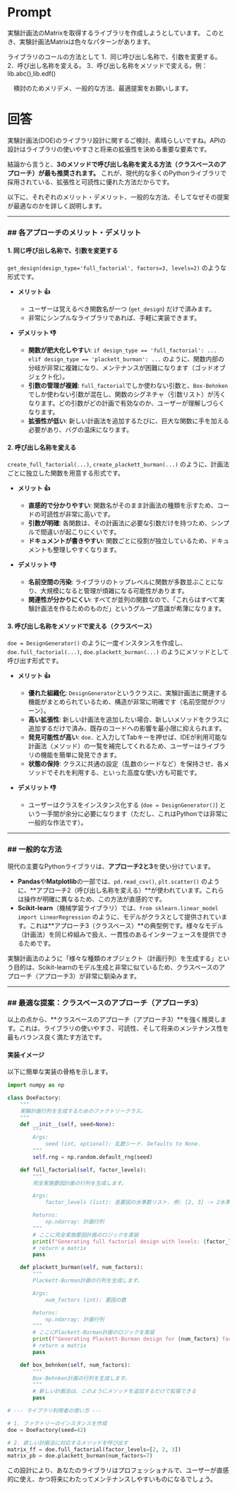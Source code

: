 # Prompt
 実験計画法のMatrixを取得するライブラリを作成しようとしています。
このとき、実験計画法Matrixは色々なパターンがあります。

ライブラリのコールの方法として
1．同じ呼び出し名称で、引数を変更する。
2．呼び出し名称を変える。
3．呼び出し名称をメソッドで変える。例：　lib.abc(),lib.edf()

　検討のためメリデメ、一般的な方法、最適提案をお願いします。

# 回答
実験計画法(DOE)のライブラリ設計に関するご検討、素晴らしいですね。APIの設計はライブラリの使いやすさと将来の拡張性を決める重要な要素です。

結論から言うと、**3のメソッドで呼び出し名称を変える方法（クラスベースのアプローチ）が最も推奨されます。** これが、現代的な多くのPythonライブラリで採用されている、拡張性と可読性に優れた方法だからです。

以下に、それぞれのメリット・デメリット、一般的な方法、そしてなぜその提案が最適なのかを詳しく説明します。

-----

### \#\# 各アプローチのメリット・デメリット

#### **1. 同じ呼び出し名称で、引数を変更する**

`get_design(design_type='full_factorial', factors=3, levels=2)` のような形式です。

  * **メリット 👍**

      * ユーザーは覚えるべき関数名が一つ (`get_design`) だけで済みます。
      * 非常にシンプルなライブラリであれば、手軽に実装できます。

  * **デメリット 👎**

      * **関数が肥大化しやすい**: `if design_type == 'full_factorial': ... elif design_type == 'plackett_burman': ...` のように、関数内部の分岐が非常に複雑になり、メンテナンスが困難になります（ゴッドオブジェクト化）。
      * **引数の管理が複雑**: `full_factorial`でしか使わない引数と、`Box-Behnken`でしか使わない引数が混在し、関数のシグネチャ（引数リスト）が汚くなります。どの引数がどの計画で有効なのか、ユーザーが理解しづらくなります。
      * **拡張性が低い**: 新しい計画法を追加するたびに、巨大な関数に手を加える必要があり、バグの温床になります。

#### **2. 呼び出し名称を変える**

`create_full_factorial(...)`, `create_plackett_burman(...)` のように、計画法ごとに独立した関数を用意する形式です。

  * **メリット 👍**

      * **直感的で分かりやすい**: 関数名がそのまま計画法の種類を示すため、コードの可読性が非常に高いです。
      * **引数が明確**: 各関数は、その計画法に必要な引数だけを持つため、シンプルで間違いが起こりにくいです。
      * **ドキュメントが書きやすい**: 関数ごとに役割が独立しているため、ドキュメントも整理しやすくなります。

  * **デメリット 👎**

      * **名前空間の汚染**: ライブラリのトップレベルに関数が多数並ぶことになり、大規模になると管理が煩雑になる可能性があります。
      * **関連性が分かりにくい**: すべてが並列の関数なので、「これらはすべて実験計画法を作るためのものだ」というグループ意識が希薄になります。

#### **3. 呼び出し名称をメソッドで変える（クラスベース）**

`doe = DesignGenerator()` のように一度インスタンスを作成し、`doe.full_factorial(...)`, `doe.plackett_burman(...)` のようにメソッドとして呼び出す形式です。

  * **メリット 👍**

      * **優れた組織化**: `DesignGenerator`というクラスに、実験計画法に関連する機能がまとめられているため、構造が非常に明確です（名前空間がクリーン）。
      * **高い拡張性**: 新しい計画法を追加したい場合、新しいメソッドをクラスに追加するだけで済み、既存のコードへの影響を最小限に抑えられます。
      * **発見可能性が高い**: `doe.` と入力してTabキーを押せば、IDEが利用可能な計画法（メソッド）の一覧を補完してくれるため、ユーザーはライブラリの機能を簡単に発見できます。
      * **状態の保持**: クラスに共通の設定（乱数のシードなど）を保持させ、各メソッドでそれを利用する、といった高度な使い方も可能です。

  * **デメリット 👎**

      * ユーザーはクラスをインスタンス化する (`doe = DesignGenerator()`) という一手間が余分に必要になります（ただし、これはPythonでは非常に一般的な作法です）。

-----

### \#\# 一般的な方法

現代の主要なPythonライブラリは、**アプローチ2と3**を使い分けています。

  * **Pandas**や**Matplotlib**の一部では、`pd.read_csv()`, `plt.scatter()` のように、\*\*アプローチ2（呼び出し名称を変える）\*\*が使われています。これらは操作が明確に異なるため、この方法が直感的です。
  * **Scikit-learn**（機械学習ライブラリ）では、`from sklearn.linear_model import LinearRegression` のように、モデルがクラスとして提供されています。これは\*\*アプローチ3（クラスベース）\*\*の典型例です。様々なモデル（計画法）を同じ枠組みで扱え、一貫性のあるインターフェースを提供できるためです。

実験計画法のように「様々な種類のオブジェクト（計画行列）を生成する」という目的は、Scikit-learnのモデル生成と非常に似ているため、クラスベースのアプローチ（アプローチ3）が非常に馴染みます。

-----

### \#\# 最適な提案：クラスベースのアプローチ（アプローチ3）

以上の点から、\*\*クラスベースのアプローチ（アプローチ3）\*\*を強く推奨します。これは、ライブラリの使いやすさ、可読性、そして将来のメンテナンス性を最もバランス良く満たす方法です。

#### **実装イメージ**

以下に簡単な実装の骨格を示します。

```python
import numpy as np

class DoeFactory:
    """
    実験計画行列を生成するためのファクトリークラス。
    """
    def __init__(self, seed=None):
        """
        Args:
            seed (int, optional): 乱数シード. Defaults to None.
        """
        self.rng = np.random.default_rng(seed)

    def full_factorial(self, factor_levels):
        """
        完全実施要因計画の行列を生成します。

        Args:
            factor_levels (list): 各要因の水準数リスト. 例: [2, 3] -> 2水準と3水準の要因

        Returns:
            np.ndarray: 計画行列
        """
        # ここに完全実施要因計画のロジックを実装
        print(f"Generating full factorial design with levels: {factor_levels}")
        # return a matrix
        pass

    def plackett_burman(self, num_factors):
        """
        Plackett-Burman計画の行列を生成します。

        Args:
            num_factors (int): 要因の数

        Returns:
            np.ndarray: 計画行列
        """
        # ここにPlackett-Burman計画のロジックを実装
        print(f"Generating Plackett-Burman design for {num_factors} factors.")
        # return a matrix
        pass

    def box_behnken(self, num_factors):
        """
        Box-Behnken計画の行列を生成します。
        """
        # 新しい計画法は、このようにメソッドを追加するだけで拡張できる
        pass

# --- ライブラリ利用者の使い方 ---

# 1. ファクトリーのインスタンスを作成
doe = DoeFactory(seed=42)

# 2. 欲しい計画法に対応するメソッドを呼び出す
matrix_ff = doe.full_factorial(factor_levels=[2, 2, 3])
matrix_pb = doe.plackett_burman(num_factors=7)

```

この設計により、あなたのライブラリはプロフェッショナルで、ユーザーが直感的に使え、かつ将来にわたってメンテナンスしやすいものになるでしょう。
